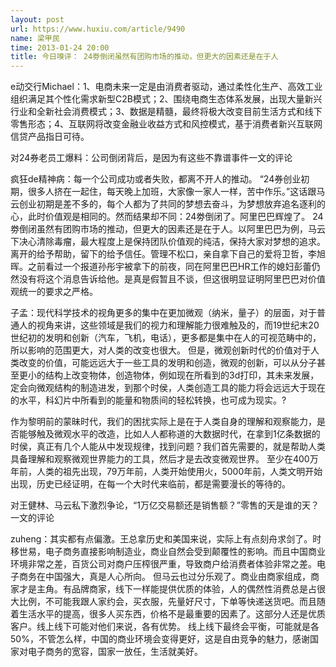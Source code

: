 ```yaml
---
layout: post
url: https://www.huxiu.com/article/9490
name: 梁甲民
time: 2013-01-24 20:00
title: 今日嗅评： 24劵倒闭虽然有团购市场的推动，但更大的因素还是在于人
---
```

e动交行Michael：1、电商未来一定是由消费者驱动，通过柔性化生产、高效工业组织满足其个性化需求新型C2B模式；2、围绕电商生态体系发展，出现大量新兴行业和全新社会消费模式；3、数据是精髓，最终将极大改变目前生活方式和线下零售形态；4、互联网将改变金融业收益方式和风控模式，基于消费者新兴互联网信贷产品指日可待。

对24券老员工爆料：公司倒闭背后，是因为有这些不靠谱事件一文的评论

疯狂de精神病：每一个公司成功或者失败，都离不开人的推动。 “24券创业初期，很多人挤在一起住，每天晚上加班，大家像一家人一样，苦中作乐。”这话跟马云创业初期是差不多的，每个人都为了共同的梦想去奋斗，为梦想放弃追名逐利的心，此时价值观是相同的。然而结果却不同：24劵倒闭了。阿里巴巴辉煌了。 24劵倒闭虽然有团购市场的推动，但更大的因素还是在于人。以阿里巴巴为例，马云下决心清除毒瘤，最大程度上是保持团队价值观的纯洁，保持大家对梦想的追求。离开的给予帮助，留下的给予信任。管理不松口，亲自拿下自己的爱将卫哲，李旭晖。之前看过一个报道孙彤宇被拿下的前夜，同在阿里巴巴HR工作的媳妇彭蕾仍然没有将这个消息告诉给他。是真是假暂且不谈，但这很明显证明阿里巴巴对价值观统一的要求之严格。

子孟：现代科学技术的视角更多的集中在更加微观（纳米，量子）的层面，对于普通人的视角来讲，这些领域是我们的视力和理解能力很难触及的，而19世纪末20世纪初的发明和创新（汽车，飞机，电话），更多都是集中在人的可视范畴中的，所以影响的范围更大，对人类的改变也很大。 但是，微观创新时代的价值对于人类改变的价值，可能远远大于一些工具的发明和创造，微观的创新，可以从分子甚至更小的结构上改变物体，创造物体，例如现在所看到的3d打印，其未来发展，定会向微观结构的制造进发，到那个时侯，人类创造工具的能力将会远远大于现在的水平，科幻片中所看到的能量和物质间的轻松转换，也可成为现实。?

作为黎明前的蒙昧时代，我们的困扰实际上是在于人类自身的理解和观察能力，是否能够触及微观水平的改造，比如人人都称道的大数据时代，在拿到1亿条数据的时侯，真正有几个人能从中发现规律，找到问题？我们首先需要的，就是帮助人类具备理解和观察微观世界能力的工具，然后才是去改变微观世界。 至少在400万年前，人类的祖先出现，79万年前，人类开始使用火，5000年前，人类文明开始出现，历史已经证明，在每一个大时代来临前，都是需要漫长的等待的。

对王健林、马云私下激烈争论，“1万亿交易额还是销售额？”零售的天是谁的天？一文的评论

zuheng：其实都有点偏激。王总拿历史和美国来说，实际上有点刻舟求剑了。时移世易，电子商务直接影响制造业，商业自然会受到颠覆性的影响。而且中国商业环境非常之差，百货公司对商户压榨很严重，导致商户给消费者体验非常之差。电子商务在中国强大，真是人心所向。 但马云也过分乐观了。商业由商家组成，商家才是主角。有品牌商家，线下一样能提供优质的体验，人的偶然性消费总是占很大比例，不可能我跟人家约会，买衣服，先量好尺寸，下单等快递送货吧。而且随着生活水平的提高，很多人买东西，价格不是最重要的因素了。这部分人还是优质客户。线上线下可能对他们来说，各有优势。 线上线下最终会平衡，可能就是各50%，不管怎么样，中国的商业环境会变得更好，这是自由竞争的魅力，感谢国家对电子商务的宽容，国家一放任，生活就美好。

